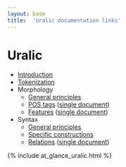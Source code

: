 ```yaml
---
layout: base
title:  'Uralic documentation links'
---
```


# Uralic

* [Introduction](urj/overview/introduction.html)
* [Tokenization](urj/overview/tokenization.html)
* Morphology
  * [General principles](urj/overview/morphology.html)
  * [POS tags](urj/pos/index.html) ([single document](urj/pos/all.html))
  * [Features](urj/feat/index.html) ([single document](urj/feat/all.html))
* Syntax
  * [General principles](urj/overview/syntax.html)
  * [Specific constructions](urj/overview/specific-syntax.html)
  * [Relations](urj/dep/index.html) ([single document](urj/dep/all.html))

<div id="accordion" class="jquery-ui-accordion">
{% include at_glance_uralic.html %}
</div>

